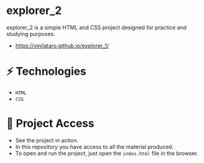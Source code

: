 # explorer_2
explorer_2 is a simple HTML and CSS project designed for practice and studying purposes. 

- https://vinilataro.github.io/explorer_1/

# ⚡️ Technologies

- `HTML`
- `CSS`

# 📁 Project Access

- See the project in action.
- In this repository you have access to all the material produced.
- To open and run the project, just open the `index.html` file in the browser.
